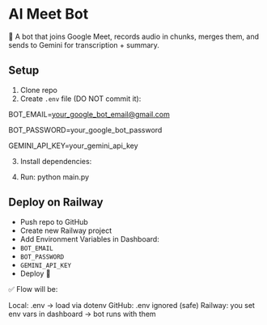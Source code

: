 # AI Meet Bot

🤖 A bot that joins Google Meet, records audio in chunks, merges them, and sends to Gemini for transcription + summary.

## Setup

1. Clone repo
2. Create `.env` file (DO NOT commit it):


BOT_EMAIL=your_google_bot_email@gmail.com

BOT_PASSWORD=your_google_bot_password

GEMINI_API_KEY=your_gemini_api_key

3. Install dependencies:

4. Run:
python main.py

## Deploy on Railway
- Push repo to GitHub
- Create new Railway project
- Add Environment Variables in Dashboard:
- `BOT_EMAIL`
- `BOT_PASSWORD`
- `GEMINI_API_KEY`
- Deploy 🚀

✅ Flow will be:

Local: .env → load via dotenv
GitHub: .env ignored (safe)
Railway: you set env vars in dashboard → bot runs with them
